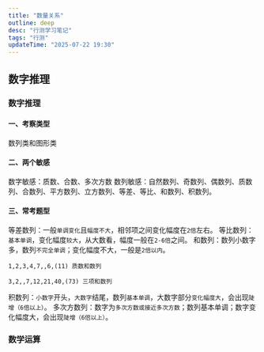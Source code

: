 ```yaml
---
title: "数量关系"
outline: deep
desc: "行测学习笔记"
tags: "行测"
updateTime: "2025-07-22 19:30"
---
```


## 数字推理

### 数字推理

#### 一、考察类型
数列类和图形类
#### 二、两个敏感
数字敏感：质数、合数、多次方数
数列敏感：自然数列、奇数列、偶数列、质数列、合数列、平方数列、立方数列、等差、等比、和数列、积数列。

#### 三、常考题型
等差数列：一般`单调变化`且`幅度不大`，相邻项之间变化幅度在`2倍`左右。
等比数列：`基本单调`，变化幅度`较大`，从大数看，幅度一般在`2-6倍`之间。
和数列：数列小数字多，数列`不完全单调`；变化幅度不大，一般是`2倍以内`。
```plain
1,2,3,4,7,,6,(11) 质数和数列
```
```plain
3,2,,7,12,21,40,(73) 三项和数列
```
积数列：`小数字`开头，`大数字`结尾，数列`基本单调`，大数字部分`变化幅度大`，会出现`陡增（6倍以上）`。
多次方数列：数字为`多次方数或接近多次方数`；数列基本单调；数字变化幅度大，会出现`陡增（6倍以上）`。

### 数学运算